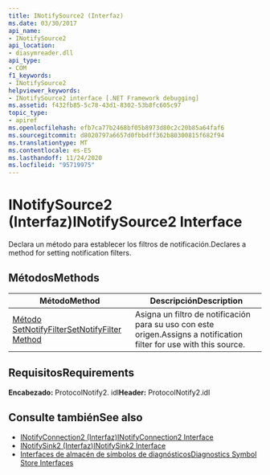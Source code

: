 ```yaml
---
title: INotifySource2 (Interfaz)
ms.date: 03/30/2017
api_name:
- INotifySource2
api_location:
- diasymreader.dll
api_type:
- COM
f1_keywords:
- INotifySource2
helpviewer_keywords:
- INotifySource2 interface [.NET Framework debugging]
ms.assetid: f432fb85-5c78-43d1-8302-53b8fc605c97
topic_type:
- apiref
ms.openlocfilehash: efb7ca77b2468bf05b8973d80c2c20b85a64faf6
ms.sourcegitcommit: d8020797a6657d0fbbdff362b80300815f682f94
ms.translationtype: MT
ms.contentlocale: es-ES
ms.lasthandoff: 11/24/2020
ms.locfileid: "95719975"
---
```

# <a name="inotifysource2-interface"></a><span data-ttu-id="03967-102">INotifySource2 (Interfaz)</span><span class="sxs-lookup"><span data-stu-id="03967-102">INotifySource2 Interface</span></span>

<span data-ttu-id="03967-103">Declara un método para establecer los filtros de notificación.</span><span class="sxs-lookup"><span data-stu-id="03967-103">Declares a method for setting notification filters.</span></span>  
  
## <a name="methods"></a><span data-ttu-id="03967-104">Métodos</span><span class="sxs-lookup"><span data-stu-id="03967-104">Methods</span></span>  
  
|<span data-ttu-id="03967-105">Método</span><span class="sxs-lookup"><span data-stu-id="03967-105">Method</span></span>|<span data-ttu-id="03967-106">Descripción</span><span class="sxs-lookup"><span data-stu-id="03967-106">Description</span></span>|  
|------------|-----------------|  
|[<span data-ttu-id="03967-107">Método SetNotifyFilter</span><span class="sxs-lookup"><span data-stu-id="03967-107">SetNotifyFilter Method</span></span>](inotifysource2-setnotifyfilter-method.md)|<span data-ttu-id="03967-108">Asigna un filtro de notificación para su uso con este origen.</span><span class="sxs-lookup"><span data-stu-id="03967-108">Assigns a notification filter for use with this source.</span></span>|  
  
## <a name="requirements"></a><span data-ttu-id="03967-109">Requisitos</span><span class="sxs-lookup"><span data-stu-id="03967-109">Requirements</span></span>  

 <span data-ttu-id="03967-110">**Encabezado:** ProtocolNotify2. idl</span><span class="sxs-lookup"><span data-stu-id="03967-110">**Header:** ProtocolNotify2.idl</span></span>  
  
## <a name="see-also"></a><span data-ttu-id="03967-111">Consulte también</span><span class="sxs-lookup"><span data-stu-id="03967-111">See also</span></span>

- [<span data-ttu-id="03967-112">INotifyConnection2 (Interfaz)</span><span class="sxs-lookup"><span data-stu-id="03967-112">INotifyConnection2 Interface</span></span>](inotifyconnection2-interface.md)
- [<span data-ttu-id="03967-113">INotifySink2 (Interfaz)</span><span class="sxs-lookup"><span data-stu-id="03967-113">INotifySink2 Interface</span></span>](inotifysink2-interface.md)
- [<span data-ttu-id="03967-114">Interfaces de almacén de símbolos de diagnósticos</span><span class="sxs-lookup"><span data-stu-id="03967-114">Diagnostics Symbol Store Interfaces</span></span>](diagnostics-symbol-store-interfaces.md)

